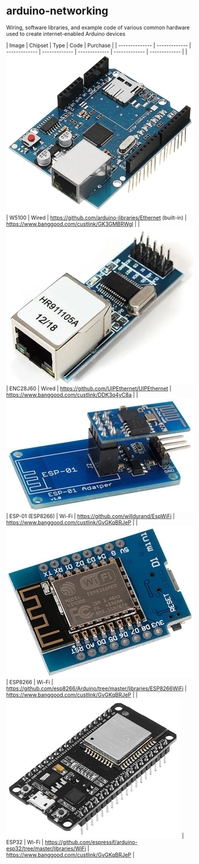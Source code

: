# arduino-networking
Wiring, software libraries, and example code of various common hardware used to create internet-enabled Arduino devices



| Image | Chipset  | Type | Code  | Purchase |
| -------------- | ------------- | ------------- | ------------- | ------------- | ------------- | ------------- |
| ![](Images/W5100.jpg) | W5100 | Wired | https://github.com/arduino-libraries/Ethernet (built-in) | https://www.banggood.com/custlink/GK3GMBRWgl |
| ![](Images/ENC28J60.jpg) | ENC28J60 | Wired | https://github.com/UIPEthernet/UIPEthernet | https://www.banggood.com/custlink/DDK3q4yC8a |
| ![](Images/ESP01.jpg) | ESP-01 (ESP8266) | Wi-Fi  | https://github.com/willdurand/EspWiFi | https://www.banggood.com/custlink/GvGKqBRJeP |
| ![](Images/ESP8266.jpg) | ESP8266 | Wi-Fi  | https://github.com/esp8266/Arduino/tree/master/libraries/ESP8266WiFi  | https://www.banggood.com/custlink/GvGKqBRJeP |
| ![](Images/ESP32.jpg) | ESP32 | Wi-Fi  | https://github.com/espressif/arduino-esp32/tree/master/libraries/WiFi | https://www.banggood.com/custlink/GvGKqBRJeP |
